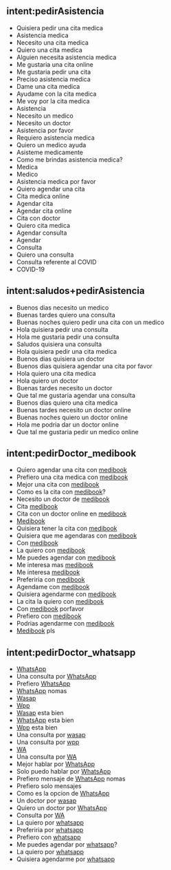## intent:pedirAsistencia
- Quisiera pedir una cita medica
- Asistencia medica
- Necesito una cita medica
- Quiero una cita medica
- Alguien necesita asistencia medica
- Me gustaria una cita online
- Me gustaria pedir una cita
- Preciso asistencia medica
- Dame una cita medica
- Ayudame con la cita medica
- Me voy por la cita medica
- Asistencia
- Necesito un medico
- Necesito un doctor
- Asistencia por favor
- Requiero asistencia medica
- Quiero un medico ayuda
- Asisteme medicamente
- Como me brindas asistencia medica?
- Medica
- Medico
- Asistencia medica por favor
- Quiero agendar una cita
- Cita medica online
- Agendar cita
- Agendar cita online
- Cita con doctor
- Quiero cita medica
- Agendar consulta
- Agendar
- Consulta
- Quiero una consulta
- Consulta referente al COVID
- COVID-19

## intent:saludos+pedirAsistencia
- Buenos dias necesito un medico
- Buenas tardes quiero una consulta
- Buenas noches quiero pedir una cita con un medico
- Hola quisiera pedir una consulta
- Hola me gustaria pedir una consulta
- Saludos quisiera una consulta
- Hola quisiera pedir una cita medica
- Buenos dias quisiera un doctor
- Buenos dias quisiera agendar una cita por favor
- Hola quiero una cita medica
- Hola quiero un doctor
- Buenas tardes necesito un doctor
- Que tal me gustaria agendar una consulta
- Buenos dias quiero una cita medica
- Buenas tardes necesito un doctor online
- Buenas noches quiero un doctor online
- Hola me podria dar un doctor online
- Que tal me gustaria pedir un medico online

## intent:pedirDoctor_medibook
- Quiero agendar una cita con [medibook](medibook)
- Prefiero una cita medica con [medibook](medibook)
- Mejor una cita con [medibook](medibook)
- Como es la cita con [medibook](medibook)?
- Necesito un doctor de [medibook](medibook)
- Cita [medibook](medibook)
- Cita con un doctor online en [medibook](medibook)
- [Medibook](medibook)
- Quisiera tener la cita con [medibook](medibook)
- Quisiera que me agendaras con [medibook](medibook)
- Con [medibook](medibook)
- La quiero con [medibook](medibook)
- Me puedes agendar con [medibook](medibook)
- Me interesa mas [medibook](medibook)
- Me interesa [medibook](medibook)
- Preferiria con [medibook](medibook)
- Agendame con [medibook](medibook)
- Quisiera agendarme con [medibook](medibook)
- La cita la quiero con [medibook](medibook)
- Con [medibook](medibook) porfavor
- Prefiero con [medibook](medibook)
- Podrias agendarme con [medibook](medibook)
- [Medibook](medibook) pls

## intent:pedirDoctor_whatsapp
- [WhatsApp](whatsapp)
- Una consulta por [WhatsApp](whatsapp)
- Prefiero [WhatsApp](whatsapp)
- [WhatsApp](whatsapp) nomas
- [Wasap](whatsapp)
- [Wpp](whatsapp)
- [Wasap](whatsapp) esta bien
- [WhatsApp](whatsapp) esta bien
- [Wpp](whatsapp) esta bien
- Una consulta por [wasap](whatsapp)
- Una consulta por [wpp](whatsapp)
- [WA](whatsapp)
- Una consulta por [WA](whatsapp)
- Mejor hablar por [WhatsApp](whatsapp)
- Solo puedo hablar por [WhatsApp](whatsapp)
- Prefiero mensaje de [WhatsApp](whatsapp) nomas
- Prefiero solo mensajes
- Como es la opcion de [WhatsApp](whatsapp)
- Un doctor por [wasap](whatsapp)
- Quiero un doctor por [WhatsApp](whatsapp)
- Consulta por [WA](whatsapp)
- La quiero por [whatsapp](whatsapp)
- Preferiria por [whatsapp](whatsapp)
- Prefiero con [whatsapp](whatsapp)
- Me puedes agendar por [whatsapp](whatsapp)?
- La quiero por [whatsapp](whatsapp)
- Quisiera agendarme por [whatsapp](whatsapp)
